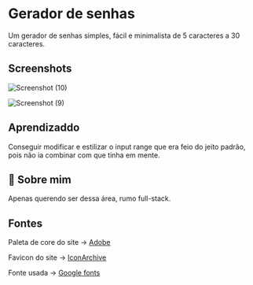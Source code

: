 
# Gerador de senhas

Um gerador de senhas simples, fácil e minimalista de 5 caracteres a 30 caracteres.

## Screenshots

![Screenshot (10)](https://user-images.githubusercontent.com/99095288/203651468-064c81c9-3d45-450c-b320-35d8a18d8186.png)

![Screenshot (9)](https://user-images.githubusercontent.com/99095288/203651531-a1b015ba-83e9-40db-a8ca-78ac50145829.png)


## Aprendizaddo

Conseguir modificar e estilizar o input range que era feio do jeito padrão, pois não ia combinar com que tinha em mente.
## 🚀 Sobre mim
Apenas querendo ser dessa área, rumo full-stack.


## Fontes
Paleta de core do site -> [Adobe](https://color.adobe.com/search?q=monochromatic) 

Favicon do site ->  [IconArchive](https://iconarchive.com/search?q=password)

Fonte usada -> [Google fonts](https://fonts.google.com/specimen/Cinzel?query=cinzel)